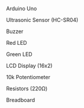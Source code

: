 Arduino Uno

Ultrasonic Sensor (HC-SR04)

Buzzer

Red LED

Green LED

LCD Display (16x2)

10k Potentiometer

Resistors (220Ω)

Breadboard

